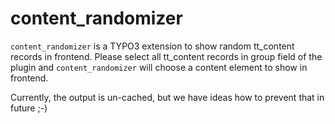 # content_randomizer

`content_randomizer` is a TYPO3 extension to show random tt_content records in frontend.
Please select all tt_content records in group field of the plugin and
`content_randomizer` will choose a content element to show in frontend.

Currently, the output is un-cached, but we have ideas how to prevent that in future ;-)
